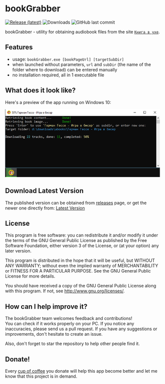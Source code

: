 # bookGrabber
[![Release (latest)](https://img.shields.io/github/v/release/sergiye/bookGrabber)](https://github.com/sergiye/bookGrabber/releases/latest)
![Downloads](https://img.shields.io/github/downloads/sergiye/bookGrabber/total?color=ff4f42)
![GitHub last commit](https://img.shields.io/github/last-commit/sergiye/bookGrabber?color=00AD00)

bookGrabber - utility for obtaining audiobook files from the site [`Книга в ухе`](https://knigavuhe.org/).

## Features

- usage: `bookGrabber.exe [bookPageUrl] [targetSubDir]`
- when launched without parameters, `url` and `subDir` (the name of the folder where to download) can be entered manually
- no installation required, all in 1 executable file

## What does it look like?

Here's a preview of the app running on Windows 10:

[<img src="https://github.com/sergiye/bookGrabber/raw/master/preview.png" alt="preview"/>](https://github.com/sergiye/bookGrabber/raw/master/preview.png)

## Download Latest Version

The published version can be obtained from [releases](https://github.com/sergiye/bookGrabber/releases) page, or get the newer one directly from:
[Latest Version](https://github.com/sergiye/bookGrabber/releases/latest)


## License
This program is free software: you can redistribute it and/or modify it under the terms of the GNU General Public License as published by the Free Software Foundation, either version 3 of the License, or (at your option) any later version.

This program is distributed in the hope that it will be useful, but WITHOUT ANY WARRANTY; without even the implied warranty of MERCHANTABILITY or FITNESS FOR A PARTICULAR PURPOSE.  See the GNU General Public License for more details.

You should have received a copy of the GNU General Public License  along with this program.  If not, see http://www.gnu.org/licenses/.

## How can I help improve it?
The bookGrabber team welcomes feedback and contributions!<br/>
You can check if it works properly on your PC. If you notice any inaccuracies, please send us a pull request. If you have any suggestions or improvements, don't hesitate to create an issue.

Also, don't forget to star the repository to help other people find it.

<!-- [![Star History Chart](https://api.star-history.com/svg?repos=sergiye/bookGrabber&type=Date)](https://star-history.com/#sergiye/bookGrabber&Date) -->

<!-- [//]: # ([![Stargazers over time]&#40;https://starchart.cc/sergiye/bookGrabber.svg?variant=adaptive&#41;]&#40;https://starchart.cc/sergiye/bookGrabber&#41;) -->

<!-- [![Stargazers for @sergiye/bookGrabber](https://reporoster.com/stars/sergiye/bookGrabber)](https://github.com/sergiye/bookGrabber/stargazers) -->

## Donate!
Every [cup of coffee](https://patreon.com/SergiyE) you donate will help this app become better and let me know that this project is in demand.